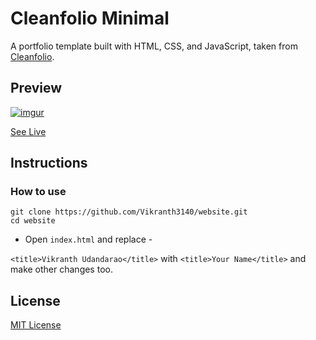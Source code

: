 <h1>Cleanfolio Minimal</h1>

A portfolio template built with HTML, CSS, and JavaScript, taken from <a href= "https://github.com/rajshekhar26/cleanfolio-minimal">Cleanfolio</a>.

<h2>Preview</h2>

[![imgur](https://i.imgur.com/5z7cvMz.gif)](https://rajshekhar26.github.io/cleanfolio-minimal)

[See Live](https://vikranth3140.github.io/)

<h2>Instructions</h2>
<h3>How to use</h3>

```shell
git clone https://github.com/Vikranth3140/website.git
cd website
```

- Open `index.html` and replace -

`<title>Vikranth Udandarao</title>` with `<title>Your Name</title>` and make other changes too.

<h2>License</h2>

[MIT License](LICENSE)
